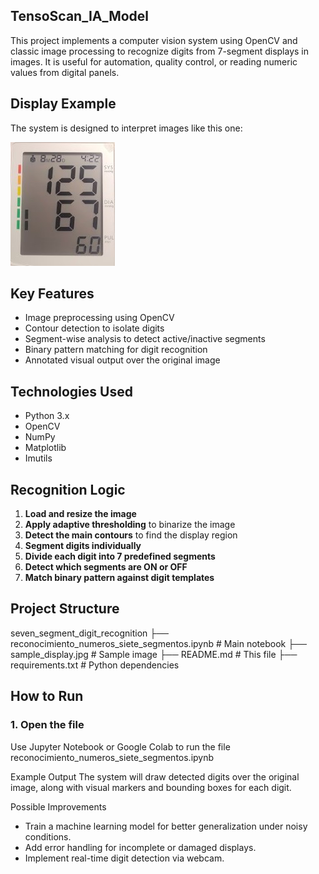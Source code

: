 ## TensoScan_IA_Model
This project implements a computer vision system using OpenCV and classic image processing to recognize digits from 7-segment displays in images. It is useful for automation, quality control, or reading numeric values from digital panels.

## Display Example

The system is designed to interpret images like this one:

![display-image](seven_segment_display.jpg)

## Key Features

- Image preprocessing using OpenCV
- Contour detection to isolate digits
- Segment-wise analysis to detect active/inactive segments
- Binary pattern matching for digit recognition
- Annotated visual output over the original image

## Technologies Used

- Python 3.x
- OpenCV
- NumPy
- Matplotlib
- Imutils

## Recognition Logic

1. **Load and resize the image**
2. **Apply adaptive thresholding** to binarize the image
3. **Detect the main contours** to find the display region
4. **Segment digits individually**
5. **Divide each digit into 7 predefined segments**
6. **Detect which segments are ON or OFF**
7. **Match binary pattern against digit templates**

## Project Structure
 seven_segment_digit_recognition
├── reconocimiento_numeros_siete_segmentos.ipynb # Main notebook
├── sample_display.jpg # Sample image
├── README.md # This file
├── requirements.txt # Python dependencies

## How to Run

### 1. Open the file
Use Jupyter Notebook or Google Colab to run the file reconocimiento_numeros_siete_segmentos.ipynb

Example Output
The system will draw detected digits over the original image, along with visual markers and bounding boxes for each digit.

Possible Improvements
- Train a machine learning model for better generalization under noisy conditions.
- Add error handling for incomplete or damaged displays.
- Implement real-time digit detection via webcam.
